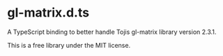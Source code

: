 gl-matrix.d.ts
==============

A TypeScript binding to better handle Tojis gl-matrix library version 2.3.1.

This is a free library under the MIT license.
